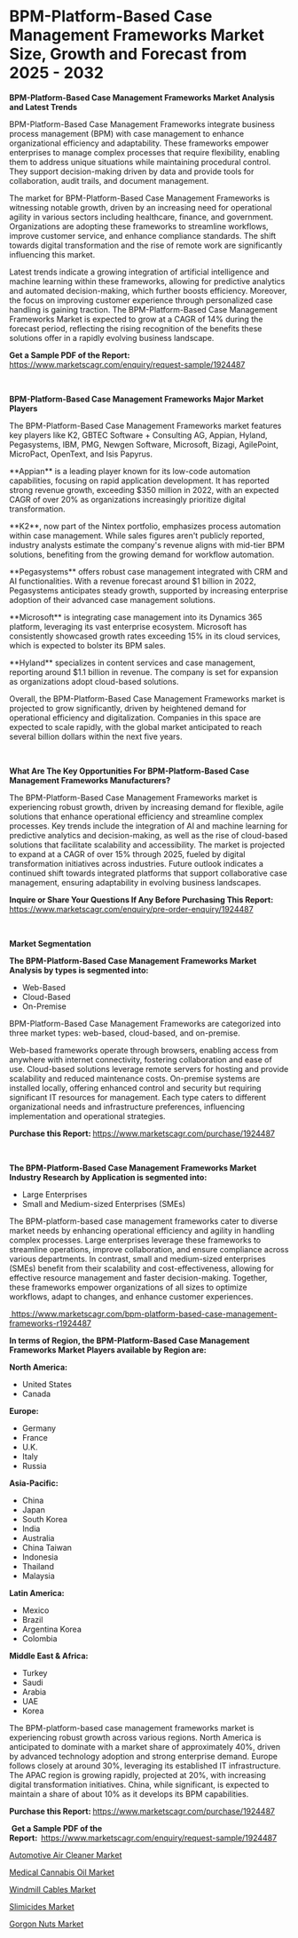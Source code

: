 <p><h1>BPM-Platform-Based Case Management Frameworks Market Size, Growth and Forecast from 2025 - 2032</h1></p><p><strong>BPM-Platform-Based Case Management Frameworks Market Analysis and Latest Trends</strong></p>
<p><p>BPM-Platform-Based Case Management Frameworks integrate business process management (BPM) with case management to enhance organizational efficiency and adaptability. These frameworks empower enterprises to manage complex processes that require flexibility, enabling them to address unique situations while maintaining procedural control. They support decision-making driven by data and provide tools for collaboration, audit trails, and document management.</p><p>The market for BPM-Platform-Based Case Management Frameworks is witnessing notable growth, driven by an increasing need for operational agility in various sectors including healthcare, finance, and government. Organizations are adopting these frameworks to streamline workflows, improve customer service, and enhance compliance standards. The shift towards digital transformation and the rise of remote work are significantly influencing this market.</p><p>Latest trends indicate a growing integration of artificial intelligence and machine learning within these frameworks, allowing for predictive analytics and automated decision-making, which further boosts efficiency. Moreover, the focus on improving customer experience through personalized case handling is gaining traction. The BPM-Platform-Based Case Management Frameworks Market is expected to grow at a CAGR of 14% during the forecast period, reflecting the rising recognition of the benefits these solutions offer in a rapidly evolving business landscape.</p></p>
<p><strong>Get a Sample PDF of the Report:&nbsp;</strong> <a href="https://www.marketscagr.com/enquiry/request-sample/1924487?utm_campaign=1901&utm_medium=2&utm_source=Github&utm_content=ia&utm_term=28032025&utm_id=bpm-platform-based-case-management-frameworks">https://www.marketscagr.com/enquiry/request-sample/1924487</a></p>
<p>&nbsp;</p>
<p><strong>BPM-Platform-Based Case Management Frameworks Major Market Players</strong></p>
<p><p>The BPM-Platform-Based Case Management Frameworks market features key players like K2, GBTEC Software + Consulting AG, Appian, Hyland, Pegasystems, IBM, PMG, Newgen Software, Microsoft, Bizagi, AgilePoint, MicroPact, OpenText, and Isis Papyrus. </p><p>**Appian** is a leading player known for its low-code automation capabilities, focusing on rapid application development. It has reported strong revenue growth, exceeding $350 million in 2022, with an expected CAGR of over 20% as organizations increasingly prioritize digital transformation.</p><p>**K2**, now part of the Nintex portfolio, emphasizes process automation within case management. While sales figures aren't publicly reported, industry analysts estimate the company's revenue aligns with mid-tier BPM solutions, benefiting from the growing demand for workflow automation.</p><p>**Pegasystems** offers robust case management integrated with CRM and AI functionalities. With a revenue forecast around $1 billion in 2022, Pegasystems anticipates steady growth, supported by increasing enterprise adoption of their advanced case management solutions.</p><p>**Microsoft** is integrating case management into its Dynamics 365 platform, leveraging its vast enterprise ecosystem. Microsoft has consistently showcased growth rates exceeding 15% in its cloud services, which is expected to bolster its BPM sales.</p><p>**Hyland** specializes in content services and case management, reporting around $1.1 billion in revenue. The company is set for expansion as organizations adopt cloud-based solutions.</p><p>Overall, the BPM-Platform-Based Case Management Frameworks market is projected to grow significantly, driven by heightened demand for operational efficiency and digitalization. Companies in this space are expected to scale rapidly, with the global market anticipated to reach several billion dollars within the next five years.</p></p>
<p>&nbsp;</p>
<p><strong>What Are The Key Opportunities For BPM-Platform-Based Case Management Frameworks Manufacturers?</strong></p>
<p><p>The BPM-Platform-Based Case Management Frameworks market is experiencing robust growth, driven by increasing demand for flexible, agile solutions that enhance operational efficiency and streamline complex processes. Key trends include the integration of AI and machine learning for predictive analytics and decision-making, as well as the rise of cloud-based solutions that facilitate scalability and accessibility. The market is projected to expand at a CAGR of over 15% through 2025, fueled by digital transformation initiatives across industries. Future outlook indicates a continued shift towards integrated platforms that support collaborative case management, ensuring adaptability in evolving business landscapes.</p></p>
<p><strong>Inquire or Share Your Questions If Any Before Purchasing This Report:</strong> <a href="https://www.marketscagr.com/enquiry/pre-order-enquiry/1924487?utm_campaign=1901&utm_medium=2&utm_source=Github&utm_content=ia&utm_term=28032025&utm_id=bpm-platform-based-case-management-frameworks">https://www.marketscagr.com/enquiry/pre-order-enquiry/1924487</a></p>
<p>&nbsp;</p>
<p><strong>Market Segmentation</strong></p>
<p><strong>The BPM-Platform-Based Case Management Frameworks Market Analysis by types is segmented into:</strong></p>
<p><ul><li>Web-Based</li><li>Cloud-Based</li><li>On-Premise</li></ul></p>
<p><p>BPM-Platform-Based Case Management Frameworks are categorized into three market types: web-based, cloud-based, and on-premise. </p><p>Web-based frameworks operate through browsers, enabling access from anywhere with internet connectivity, fostering collaboration and ease of use. Cloud-based solutions leverage remote servers for hosting and provide scalability and reduced maintenance costs. On-premise systems are installed locally, offering enhanced control and security but requiring significant IT resources for management. Each type caters to different organizational needs and infrastructure preferences, influencing implementation and operational strategies.</p></p>
<p><strong>Purchase this Report:&nbsp;</strong><a href="https://www.marketscagr.com/purchase/1924487?utm_campaign=1901&utm_medium=2&utm_source=Github&utm_content=ia&utm_term=28032025&utm_id=bpm-platform-based-case-management-frameworks">https://www.marketscagr.com/purchase/1924487</a></p>
<p>&nbsp;</p>
<p><strong>The BPM-Platform-Based Case Management Frameworks Market Industry Research by Application is segmented into:</strong></p>
<p><ul><li>Large Enterprises</li><li>Small and Medium-sized Enterprises (SMEs)</li></ul></p>
<p><p>The BPM-platform-based case management frameworks cater to diverse market needs by enhancing operational efficiency and agility in handling complex processes. Large enterprises leverage these frameworks to streamline operations, improve collaboration, and ensure compliance across various departments. In contrast, small and medium-sized enterprises (SMEs) benefit from their scalability and cost-effectiveness, allowing for effective resource management and faster decision-making. Together, these frameworks empower organizations of all sizes to optimize workflows, adapt to changes, and enhance customer experiences.</p></p>
<p><a href="https://www.marketscagr.com/bpm-platform-based-case-management-frameworks-r1924487?utm_campaign=1901&utm_medium=2&utm_source=Github&utm_content=ia&utm_term=28032025&utm_id=bpm-platform-based-case-management-frameworks">&nbsp;https://www.marketscagr.com/bpm-platform-based-case-management-frameworks-r1924487</a></p>
<p><strong>In terms of Region, the BPM-Platform-Based Case Management Frameworks Market Players available by Region are:</strong></p>
<p>
    <p> <strong> North America: </strong>
        <ul>
            <li>United States</li>
            <li>Canada</li>
        </ul>
        </p> 
    <p> <strong> Europe: </strong>
        <ul>
            <li>Germany</li>
            <li>France</li>
            <li>U.K.</li>
            <li>Italy</li>
            <li>Russia</li>
        </ul>
        </p> 
    <p> <strong> Asia-Pacific: </strong>
        <ul>
            <li>China</li>
            <li>Japan</li>
            <li>South Korea</li>
            <li>India</li>
            <li>Australia</li>
            <li>China Taiwan</li>
            <li>Indonesia</li>
            <li>Thailand</li>
            <li>Malaysia</li>
        </ul>
        </p> 
    <p> <strong> Latin America: </strong>
        <ul>
            <li>Mexico</li>
            <li>Brazil</li>
            <li>Argentina Korea</li>
            <li>Colombia</li>
        </ul>
        </p> 
    <p> <strong> Middle East & Africa: </strong>
        <ul>
            <li>Turkey</li>
            <li>Saudi</li>
            <li>Arabia</li>
            <li>UAE</li>
            <li>Korea</li>
        </ul>
    </p>
    </p>
<p><p>The BPM-platform-based case management frameworks market is experiencing robust growth across various regions. North America is anticipated to dominate with a market share of approximately 40%, driven by advanced technology adoption and strong enterprise demand. Europe follows closely at around 30%, leveraging its established IT infrastructure. The APAC region is growing rapidly, projected at 20%, with increasing digital transformation initiatives. China, while significant, is expected to maintain a share of about 10% as it develops its BPM capabilities.</p></p>
<p><strong>Purchase this Report: </strong><a href="https://www.marketscagr.com/purchase/1924487?utm_campaign=1901&utm_medium=2&utm_source=Github&utm_content=ia&utm_term=28032025&utm_id=bpm-platform-based-case-management-frameworks">https://www.marketscagr.com/purchase/1924487</a></p>
<p>&nbsp;<strong>Get a Sample PDF of the Report:&nbsp;&nbsp;</strong><a href="https://www.marketscagr.com/enquiry/request-sample/1924487?utm_campaign=1901&utm_medium=2&utm_source=Github&utm_content=ia&utm_term=28032025&utm_id=bpm-platform-based-case-management-frameworks">https://www.marketscagr.com/enquiry/request-sample/1924487</a></p>
<p><strong></strong></p>
<p><p><a href="https://github.com/orlinvisonju/Market-Research-Report-List-1/blob/main/automotive-air-cleaner-market.md?utm_campaign=1901&utm_medium=2&utm_source=Github&utm_content=ia&utm_term=28032025&utm_id=bpm-platform-based-case-management-frameworks">Automotive Air Cleaner Market</a></p><p><a href="https://github.com/fabrehugessf/Market-Research-Report-List-1/blob/main/medical-cannabis-oil-market.md?utm_campaign=1901&utm_medium=2&utm_source=Github&utm_content=ia&utm_term=28032025&utm_id=bpm-platform-based-case-management-frameworks">Medical Cannabis Oil Market</a></p><p><a href="https://github.com/AKSHATREPORTPRIME/Market-Research-Report-List-7/blob/main/windmill-cables-market.md?utm_campaign=1901&utm_medium=2&utm_source=Github&utm_content=ia&utm_term=28032025&utm_id=bpm-platform-based-case-management-frameworks">Windmill Cables Market</a></p><p><a href="https://github.com/wiltsdeenyuw/Market-Research-Report-List-1/blob/main/slimicides-market.md?utm_campaign=1901&utm_medium=2&utm_source=Github&utm_content=ia&utm_term=28032025&utm_id=bpm-platform-based-case-management-frameworks">Slimicides Market</a></p><p><a href="https://github.com/bozzoquishmd/Market-Research-Report-List-1/blob/main/gorgon-nuts-market.md?utm_campaign=1901&utm_medium=2&utm_source=Github&utm_content=ia&utm_term=28032025&utm_id=bpm-platform-based-case-management-frameworks">Gorgon Nuts Market</a></p></p>